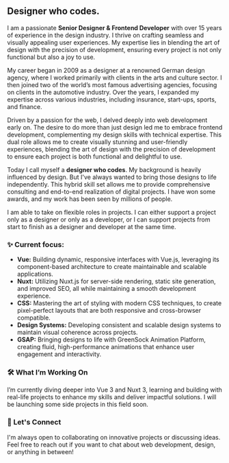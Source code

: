 ## Designer who codes.

I am a passionate **Senior Designer & Frontend Developer** with over 15 years of experience in the design industry. I thrive on crafting seamless and visually appealing user experiences. My expertise lies in blending the art of design with the precision of development, ensuring every project is not only functional but also a joy to use.

My career began in 2009 as a designer at a renowned German design agency, where I worked primarily with clients in the arts and culture sector. I then joined two of the world’s most famous advertising agencies, focusing on clients in the automotive industry. Over the years, I expanded my expertise across various industries, including insurance, start-ups, sports, and finance.

Driven by a passion for the web, I delved deeply into web development early on. The desire to do more than just design led me to embrace frontend development, complementing my design skills with technical expertise. This dual role allows me to create visually stunning and user-friendly experiences, blending the art of design with the precision of development to ensure each project is both functional and delightful to use.

Today I call myself a **designer who codes**. My background is heavily influenced by design. But I've always wanted to bring those designs to life independently. This hybrid skill set allows me to provide comprehensive consulting and end-to-end realization of digital projects. I have won some awards, and my work has been seen by millions of people.

I am able to take on flexible roles in projects. I can either support a project only as a designer or only as a developer, or I can support projects from start to finish as a designer and developer at the same time. 


### ✨ Current focus:

- **Vue:** Building dynamic, responsive interfaces with Vue.js, leveraging its component-based architecture to create maintainable and scalable applications.
- **Nuxt:** Utilizing Nuxt.js for server-side rendering, static site generation, and improved SEO, all while maintaining a smooth development experience.
- **CSS:** Mastering the art of styling with modern CSS techniques, to create pixel-perfect layouts that are both responsive and cross-browser compatible.
- **Design Systems:** Developing consistent and scalable design systems to maintain visual coherence across projects.
- **GSAP:** Bringing designs to life with GreenSock Animation Platform, creating fluid, high-performance animations that enhance user engagement and interactivity.


### 🛠️ What I’m Working On

I’m currently diving deeper into Vue 3 and Nuxt 3, learning and building with real-life projects to enhance my skills and deliver impactful solutions. I will be launching some side projects in this field soon.


### 🙌 Let's Connect

I'm always open to collaborating on innovative projects or discussing ideas. Feel free to reach out if you want to chat about web development, design, or anything in between!
